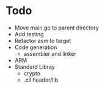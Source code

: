 # Todo
- Move main.go to parent directory
- Add testing
- Refactor asm to target
- Code generation
  - assembler and linker
- ARM
- Standard Libray
  - crypto
  - .cll header/lib
